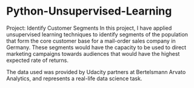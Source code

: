 # Python-Unsupervised-Learning
Project: Identify Customer Segments
In this project, I have applied unsupervised learning techniques to identify segments 
of the population that form the core customer base for a mail-order sales company in Germany. 
These segments would have the capacity to be used to direct marketing campaigns towards audiences 
that would have the highest expected rate of returns. 

The data used was provided by Udacity partners at Bertelsmann Arvato Analytics, 
and represents a real-life data science task.
